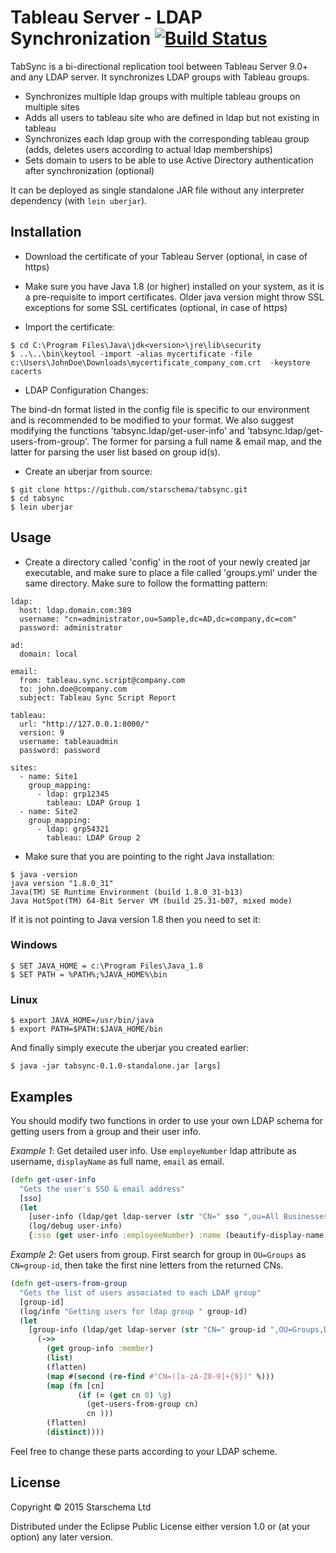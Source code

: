 ﻿# Tableau Server - LDAP Synchronization [![Build Status](https://travis-ci.org/starschema/tabsync.svg?branch=master)](https://travis-ci.org/starschema/tabsync)

TabSync is a bi-directional replication tool between Tableau Server 9.0+ and any LDAP server. It synchronizes LDAP groups with Tableau groups. 

 * Synchronizes multiple ldap groups with multiple tableau groups on multiple sites
 * Adds all users to tableau site who are defined in ldap but not existing in tableau
 * Synchronizes each ldap group with the corresponding tableau group (adds, deletes users according to actual ldap memberships)
 * Sets domain to users to be able to use Active Directory authentication after synchronization (optional)

It can be deployed as single standalone JAR file without any interpreter dependency (with `lein uberjar`).


## Installation

* Download the certificate of your Tableau Server (optional, in case of https)

* Make sure you have Java 1.8 (or higher) installed on your system, as it is a pre-requisite to import certificates. Older java version might throw SSL exceptions for some SSL certificates (optional, in case of https)

* Import the certificate:

<b></b>

    $ cd C:\Program Files\Java\jdk<version>\jre\lib\security
    $ ..\..\bin\keytool -import -alias mycertificate -file c:\Users\JohnDoe\Downloads\mycertificate_company_com.crt  -keystore cacerts

* LDAP Configuration Changes:

The bind-dn format listed in the config file is specific to our environment and is recommended to be modified to your format. We also suggest modifying the functions 'tabsync.ldap/get-user-info' and 'tabsync.ldap/get-users-from-group'. The former for parsing a full name & email map, and the latter for parsing the user list based on group id(s).

<b></b>

* Create an uberjar from source:

<b></b>


    $ git clone https://github.com/starschema/tabsync.git
    $ cd tabsync
    $ lein uberjar

## Usage


* Create a directory called 'config' in the root of your newly created jar executable, and make sure to place a file called 'groups.yml' under the same directory. Make sure to follow the formatting pattern:

<b></b>

    ldap:
      host: ldap.domain.com:389
      username: "cn=administrator,ou=Sample,dc=AD,dc=company,dc=com"
      password: administrator
      
    ad:
      domain: local
      
    email:
      from: tableau.sync.script@company.com
      to: john.doe@company.com
      subject: Tableau Sync Script Report
      
    tableau:
      url: "http://127.0.0.1:8000/"
      version: 9
      username: tableauadmin
      password: password
      
    sites:
      - name: Site1
        group_mapping:
          - ldap: grp12345
            tableau: LDAP Group 1
      - name: Site2
        group_mapping:
          - ldap: grp54321
            tableau: LDAP Group 2

* Make sure that you are pointing to the right Java installation:

<b></b>

    $ java -version
    java version "1.8.0_31"
    Java(TM) SE Runtime Environment (build 1.8.0_31-b13)
    Java HotSpot(TM) 64-Bit Server VM (build 25.31-b07, mixed mode)

If it is not pointing to Java version 1.8 then you need to set it:

### Windows

    $ SET JAVA_HOME = c:\Program Files\Java_1.8
    $ SET PATH = %PATH%;%JAVA_HOME%\bin

### Linux

    $ export JAVA_HOME=/usr/bin/java
    $ export PATH=$PATH:$JAVA_HOME/bin

And finally simply execute the uberjar you created earlier:

    $ java -jar tabsync-0.1.0-standalone.jar [args]


## Examples

You should modify two functions in order to use your own LDAP schema for getting users from a group and their user info. 

_Example 1_: Get detailed user info. Use `employeNumber` ldap attribute as username, `displayName` as full name, `email` as email.  

```clojure
(defn get-user-info
  "Gets the user's SSO & email address"
  [sso]
  (let
    [user-info (ldap/get ldap-server (str "CN=" sso ",ou=All Businesses,dc=CDIAD,dc=corporate,dc=com"))]
    (log/debug user-info)
    {:sso (get user-info :employeeNumber) :name (beautify-display-name (get user-info :displayName))   :mail (get user-info :mail)}))
```


_Example 2_: Get users from group. First search for group in `OU=Groups` as `CN=group-id`, then take the first nine letters from the returned CNs. 

```clojure
(defn get-users-from-group
  "Gets the list of users associated to each LDAP group"
  [group-id]
  (log/info "Getting users for ldap group " group-id)
  (let
    [group-info (ldap/get ldap-server (str "CN=" group-id ",OU=Groups,DC=CDIAD,dc=corporate,dc=com"))]
      (->>
        (get group-info :member)
        (list)
        (flatten)
        (map #(second (re-find #"CN=([a-zA-Z0-9]+{9})" %)))
        (map (fn [cn]
               (if (= (get cn 0) \g)
                 (get-users-from-group cn)
                 cn )))
        (flatten)
        (distinct))))
```

Feel free to change these parts according to your LDAP scheme. 

## License

Copyright © 2015 Starschema Ltd

Distributed under the Eclipse Public License either version 1.0 or (at
your option) any later version.
